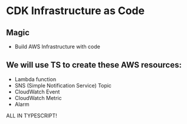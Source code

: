 # CDK Infrastructure as Code

## Magic

- Build AWS Infrastructure with code

## We will use TS to create these AWS resources:

- Lambda function
- SNS (Simple Notification Service) Topic
- CloudWatch Event
- CloudWatch Metric
- Alarm

ALL IN TYPESCRIPT!
